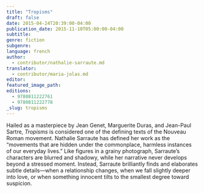 ```yaml
---
title: "Tropisms"
draft: false
date: 2015-04-24T20:39:00-04:00
publication_date: 2015-11-10T05:00:00-04:00
subtitle:
genre: fiction
subgenre:
language: french
author:
  - contributor/nathalie-sarraute.md
translator:
  - contributor/maria-jolas.md
editor:
featured_image_path:
editions:
  - 9780811222761
  - 9780811222778
_slug: tropisms
---
```


Hailed as a masterpiece by Jean Genet, Marguerite Duras, and Jean-Paul Sartre, _Tropisms_ is considered one of the defining texts of the Nouveau Roman movement. Nathalie Sarraute has defined her work as the “movements that are hidden under the commonplace, harmless instances of our everyday lives.” Like figures in a grainy photograph, Sarraute’s characters are blurred and shadowy, while her narrative never develops beyond a stressed moment. Instead, Sarraute brilliantly finds and elaborates subtle details—when a relationship changes, when we fall slightly deeper into love, or when something innocent tilts to the smallest degree toward suspicion.

